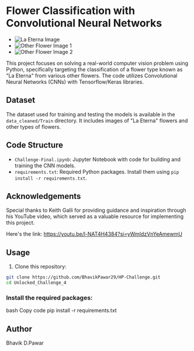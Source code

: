 # Flower Classification with Convolutional Neural Networks

- ![La Eterna Image](https://github.com/KeithGalli/Unlocked_Challenge_4/blob/Main/data_cleaned/Train/la_eterna/la_eterna_14.jpg?raw=True)
- ![Other Flower Image 1](https://github.com/KeithGalli/Unlocked_Challenge_4/blob/Main/data_cleaned/Train/other_flowers/flower_451.jpg?raw=True)
- ![Other Flower Image 2](https://github.com/KeithGalli/Unlocked_Challenge_4/blob/Main/data_cleaned/Train/other_flowers/flower_151.jpg?raw=True)


This project focuses on solving a real-world computer vision problem using Python, specifically targeting the classification of a flower type known as "La Eterna" from various other flowers. The code utilizes Convolutional Neural Networks (CNNs) with Tensorflow/Keras libraries.

## Dataset

The dataset used for training and testing the models is available in the `data_cleaned/Train` directory. It includes images of "La Eterna" flowers and other types of flowers.
## Code Structure

- `Challenge-Final.ipynb`: Jupyter Notebook with code for building and training the CNN models.
- `requirements.txt`: Required Python packages. Install them using `pip install -r requirements.txt`.

## Acknowledgements
Special thanks to Keith Galli for providing guidance and inspiration through his YouTube video, which served as a valuable resource for implementing this project.

Here's the link:
https://youtu.be/l-NAT4H4384?si=yWmIdzVnYeAmewmU

## Usage

1. Clone this repository:

```bash
git clone https://github.com/BhavikPawar29/HP-Challenge.git
cd Unlocked_Challenge_4
```
### Install the required packages:
bash
Copy code
pip install -r requirements.txt

## Author 
Bhavik D.Pawar
